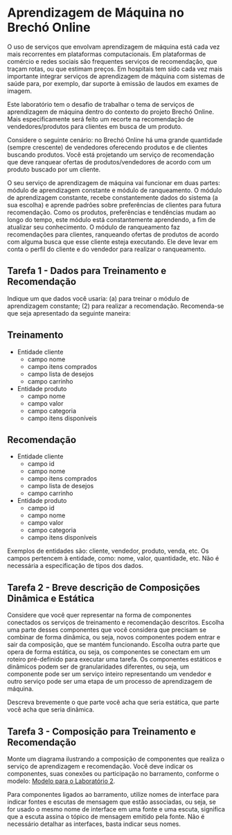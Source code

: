 # Aprendizagem de Máquina no Brechó Online

O uso de serviços que envolvam aprendizagem de máquina está cada vez mais recorrentes em plataformas computacionais. Em plataformas de comércio e redes sociais são frequentes serviços de recomendação, que traçam rotas, ou que estimam preços. Em hospitais tem sido cada vez mais importante integrar serviços de aprendizagem de máquina com sistemas de saúde para, por exemplo, dar suporte à emissão de laudos em exames de imagem.

Este laboratório tem o desafio de trabalhar o tema de serviços de aprendizagem de máquina dentro do contexto do projeto Brechó Online. Mais especificamente será feito um recorte na recomendação de vendedores/produtos para clientes em busca de um produto.

Considere o seguinte cenário: no Brechó Online há uma grande quantidade (sempre crescente) de vendedores oferecendo produtos e de clientes buscando produtos. Você está projetando um serviço de recomendação que deve ranquear ofertas de produtos/vendedores de acordo com um produto buscado por um cliente.

O seu serviço de aprendizagem de máquina vai funcionar em duas partes: módulo de aprendizagem constante e módulo de ranqueamento. O módulo de aprendizagem constante, recebe constantemente dados do sistema (a sua escolha) e aprende padrões sobre preferências de clientes para futura recomendação. Como os produtos, preferências e tendências mudam ao longo do tempo, este módulo está constantemente aprendendo, a fim de atualizar seu conhecimento. O módulo de ranqueamento faz recomendações para clientes, ranqueando ofertas de produtos de acordo com alguma busca que esse cliente esteja executando. Ele deve levar em conta o perfil do cliente e do vendedor para realizar o ranqueamento.

## Tarefa 1 - Dados para Treinamento e Recomendação

Indique um que dados você usaria: (a) para treinar o módulo de aprendizagem constante; (2) para realizar a recomendação. Recomenda-se que seja apresentado da seguinte maneira:

## Treinamento

* Entidade cliente
  * campo nome
  * campo itens comprados
  * campo lista de desejos
  * campo carrinho
* Entidade produto
  * campo nome
  * campo valor
  * campo categoria
  * campo itens disponíveis
 
 ## Recomendação
 
* Entidade cliente
  * campo id
  * campo nome
  * campo itens comprados
  * campo lista de desejos
  * campo carrinho
* Entidade produto
  * campo id
  * campo nome
  * campo valor
  * campo categoria
  * campo itens disponíveis

Exemplos de entidades são: cliente, vendedor, produto, venda, etc. Os campos pertencem à entidade, como: nome, valor, quantidade, etc. Não é necessária a especificação de tipos dos dados.

## Tarefa 2 - Breve descrição de Composições Dinâmica e Estática

Considere que você quer representar na forma de componentes conectados os serviços de treinamento e recomendação descritos. Escolha uma parte desses componentes que você considera que precisam se combinar de forma dinâmica, ou seja, novos componentes podem entrar e sair da composição, que se mantém funcionando. Escolha outra parte que opera de forma estática, ou seja, os componentes se conectam em um roteiro pré-definido para executar uma tarefa. Os componentes estáticos e dinâmicos podem ser de granularidades diferentes, ou seja, um componente pode ser um serviço inteiro representando um vendedor e outro serviço pode ser uma etapa de um processo de aprendizagem de máquina.

Descreva brevemente o que parte você acha que seria estática, que parte você acha que seria dinâmica.

## Tarefa 3 - Composição para Treinamento e Recomendação

Monte um diagrama ilustrando a composição de componentes que realiza o serviço de aprendizagem e recomendação. Você deve indicar os componentes, suas conexões ou participação no barramento, conforme o modelo: [Modelo para o Laboratório 2](https://docs.google.com/presentation/d/1oo6B9InMdkhXbBy1Ccj3TWjCZOCH4Ry10xEC1TDeOn8/edit?usp=sharing).

Para componentes ligados ao barramento, utilize nomes de interface para indicar fontes e escutas de mensagem que estão associadas, ou seja, se for usado o mesmo nome de interface em uma fonte e uma escuta, significa que a escuta assina o tópico de mensagem emitido pela fonte. Não é necessário detalhar as interfaces, basta indicar seus nomes.
